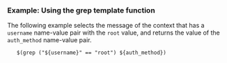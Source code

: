---
---
<!-- DISCLAIMER: This file is based on the syslog-ng Open Source Edition documentation https://github.com/balabit/syslog-ng-ose-guides/commit/2f4a52ee61d1ea9ad27cb4f3168b95408fddfdf2 and is used under the terms of The syslog-ng Open Source Edition Documentation License. The file has been modified by Axoflow. -->

### Example: Using the grep template function

The following example selects the message of the context that has a `username` name-value pair with the `root` value, and returns the value of the `auth_method` name-value pair.

```shell
   $(grep ("${username}" == "root") ${auth_method})
```
